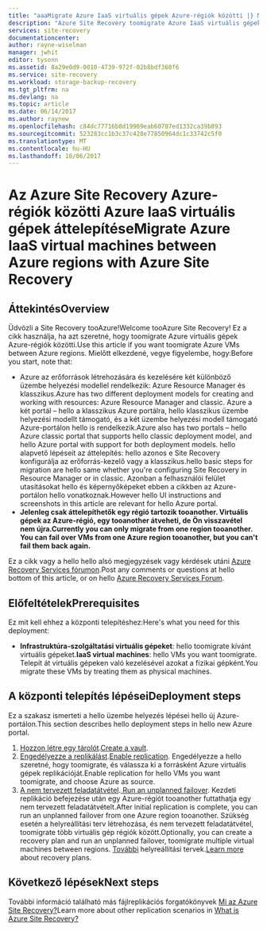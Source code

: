 ```yaml
---
title: "aaaMigrate Azure IaaS virtuális gépek Azure-régiók közötti |} Microsoft Docs"
description: "Azure Site Recovery toomigrate Azure IaaS virtuális gépeket egy Azure-régiót tooanother használja."
services: site-recovery
documentationcenter: 
author: rayne-wiselman
manager: jwhit
editor: tysonn
ms.assetid: 8a29e0d9-0010-4739-972f-02b8bdf360f6
ms.service: site-recovery
ms.workload: storage-backup-recovery
ms.tgt_pltfrm: na
ms.devlang: na
ms.topic: article
ms.date: 06/14/2017
ms.author: raynew
ms.openlocfilehash: c84dc77716b8d19969eab60707ed1332ca39b893
ms.sourcegitcommit: 523283cc1b3c37c428e77850964dc1c33742c5f0
ms.translationtype: MT
ms.contentlocale: hu-HU
ms.lasthandoff: 10/06/2017
---
```

# <a name="migrate-azure-iaas-virtual-machines-between-azure-regions-with-azure-site-recovery"></a><span data-ttu-id="25854-103">Az Azure Site Recovery Azure-régiók közötti Azure IaaS virtuális gépek áttelepítése</span><span class="sxs-lookup"><span data-stu-id="25854-103">Migrate Azure IaaS virtual machines between Azure regions with Azure Site Recovery</span></span>
## <a name="overview"></a><span data-ttu-id="25854-104">Áttekintés</span><span class="sxs-lookup"><span data-stu-id="25854-104">Overview</span></span>
<span data-ttu-id="25854-105">Üdvözli a Site Recovery tooAzure!</span><span class="sxs-lookup"><span data-stu-id="25854-105">Welcome tooAzure Site Recovery!</span></span> <span data-ttu-id="25854-106">Ez a cikk használja, ha azt szeretné, hogy toomigrate Azure virtuális gépek Azure-régiók közötti.</span><span class="sxs-lookup"><span data-stu-id="25854-106">Use this article if you want toomigrate Azure VMs between Azure regions.</span></span> <span data-ttu-id="25854-107">Mielőtt elkezdené, vegye figyelembe, hogy:</span><span class="sxs-lookup"><span data-stu-id="25854-107">Before you start, note that:</span></span>

* <span data-ttu-id="25854-108">Azure az erőforrások létrehozására és kezelésére két különböző üzembe helyezési modellel rendelkezik: Azure Resource Manager és klasszikus.</span><span class="sxs-lookup"><span data-stu-id="25854-108">Azure has two different deployment models for creating and working with resources: Azure Resource Manager and classic.</span></span> <span data-ttu-id="25854-109">Azure a két portál – hello a klasszikus Azure portálra, hello klasszikus üzembe helyezési modellt támogató, és a két üzembe helyezési modell támogató Azure-portálon hello is rendelkezik.</span><span class="sxs-lookup"><span data-stu-id="25854-109">Azure also has two portals – hello Azure classic portal that supports hello classic deployment model, and hello Azure portal with support for both deployment models.</span></span> <span data-ttu-id="25854-110">hello alapvető lépéseit az áttelepítés: hello azonos e Site Recovery konfigurálja az erőforrás-kezelő vagy a klasszikus.</span><span class="sxs-lookup"><span data-stu-id="25854-110">hello basic steps for migration are hello same whether you're configuring Site Recovery in Resource Manager or in classic.</span></span> <span data-ttu-id="25854-111">Azonban a felhasználói felület utasításokat hello és képernyőképeket ebben a cikkben az Azure-portálon hello vonatkoznak.</span><span class="sxs-lookup"><span data-stu-id="25854-111">However hello UI instructions and screenshots in this article are relevant for hello Azure portal.</span></span>
* <span data-ttu-id="25854-112">**Jelenleg csak áttelepíthetők egy régió tartozik tooanother. Virtuális gépek az Azure-régió, egy tooanother átveheti, de Ön visszavétel nem újra.**</span><span class="sxs-lookup"><span data-stu-id="25854-112">**Currently you can only migrate from one region tooanother. You can fail over VMs from one Azure region tooanother, but you can't fail them back again.**</span></span>

<span data-ttu-id="25854-113">Ez a cikk vagy a hello hello alsó megjegyzések vagy kérdések utáni [Azure Recovery Services fórumon](https://social.msdn.microsoft.com/forums/azure/home?forum=hypervrecovmgr).</span><span class="sxs-lookup"><span data-stu-id="25854-113">Post any comments or questions at hello bottom of this article, or on hello [Azure Recovery Services Forum](https://social.msdn.microsoft.com/forums/azure/home?forum=hypervrecovmgr).</span></span>

## <a name="prerequisites"></a><span data-ttu-id="25854-114">Előfeltételek</span><span class="sxs-lookup"><span data-stu-id="25854-114">Prerequisites</span></span>
<span data-ttu-id="25854-115">Ez mit kell ehhez a központi telepítéshez:</span><span class="sxs-lookup"><span data-stu-id="25854-115">Here's what you need for this deployment:</span></span>

* <span data-ttu-id="25854-116">**Infrastruktúra-szolgáltatási virtuális gépeket**: hello toomigrate kívánt virtuális gépeket.</span><span class="sxs-lookup"><span data-stu-id="25854-116">**IaaS virtual machines**: hello VMs you want toomigrate.</span></span> <span data-ttu-id="25854-117">Telepít át virtuális gépeken való kezelésével azokat a fizikai gépként.</span><span class="sxs-lookup"><span data-stu-id="25854-117">You migrate these VMs by treating them as physical machines.</span></span>

## <a name="deployment-steps"></a><span data-ttu-id="25854-118">A központi telepítés lépései</span><span class="sxs-lookup"><span data-stu-id="25854-118">Deployment steps</span></span>
<span data-ttu-id="25854-119">Ez a szakasz ismerteti a hello üzembe helyezés lépései hello új Azure-portálon.</span><span class="sxs-lookup"><span data-stu-id="25854-119">This section describes hello deployment steps in hello new Azure portal.</span></span>

1. <span data-ttu-id="25854-120">[Hozzon létre egy tárolót](site-recovery-vmware-to-azure.md).</span><span class="sxs-lookup"><span data-stu-id="25854-120">[Create a vault](site-recovery-vmware-to-azure.md).</span></span>
2. <span data-ttu-id="25854-121">[Engedélyezze a replikálást](site-recovery-vmware-to-azure.md).</span><span class="sxs-lookup"><span data-stu-id="25854-121">[Enable replication](site-recovery-vmware-to-azure.md).</span></span> <span data-ttu-id="25854-122">Engedélyezze a hello szeretné, hogy toomigrate, és válassza ki a forrásként Azure virtuális gépek replikációját.</span><span class="sxs-lookup"><span data-stu-id="25854-122">Enable replication for hello VMs you want toomigrate, and choose Azure as source.</span></span> 
3. <span data-ttu-id="25854-123">[A nem tervezett feladatátvétel](site-recovery-failover.md).</span><span class="sxs-lookup"><span data-stu-id="25854-123">[ Run an unplanned failover](site-recovery-failover.md).</span></span> <span data-ttu-id="25854-124">Kezdeti replikáció befejezése után egy Azure-régiót tooanother futtathatja egy nem tervezett feladatátvételt.</span><span class="sxs-lookup"><span data-stu-id="25854-124">After initial replication is complete, you can run an unplanned failover from one Azure region tooanother.</span></span> <span data-ttu-id="25854-125">Szükség esetén a helyreállítási terv létrehozása, és nem tervezett feladatátvétel, toomigrate több virtuális gép régiók között.</span><span class="sxs-lookup"><span data-stu-id="25854-125">Optionally, you can create a recovery plan and run an unplanned failover, toomigrate multiple virtual machines between regions.</span></span> <span data-ttu-id="25854-126">[További](site-recovery-create-recovery-plans.md) helyreállítási tervek.</span><span class="sxs-lookup"><span data-stu-id="25854-126">[Learn more](site-recovery-create-recovery-plans.md) about recovery plans.</span></span>

## <a name="next-steps"></a><span data-ttu-id="25854-127">Következő lépések</span><span class="sxs-lookup"><span data-stu-id="25854-127">Next steps</span></span>
<span data-ttu-id="25854-128">További információ található más fájlreplikációs forgatókönyvek [Mi az Azure Site Recovery?](site-recovery-overview.md)</span><span class="sxs-lookup"><span data-stu-id="25854-128">Learn more about other replication scenarios in [What is Azure Site Recovery?](site-recovery-overview.md)</span></span>
